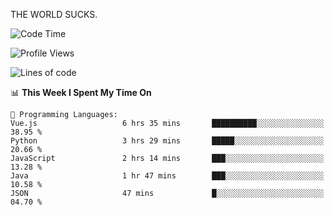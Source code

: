 THE WORLD SUCKS.

<!--START_SECTION:waka-->
![Code Time](http://img.shields.io/badge/Code%20Time-275%20hrs%2042%20mins-blue)

![Profile Views](http://img.shields.io/badge/Profile%20Views-0-blue)

![Lines of code](https://img.shields.io/badge/From%20Hello%20World%20I%27ve%20Written-1.5%20million%20lines%20of%20code-blue)

📊 **This Week I Spent My Time On** 

```text
💬 Programming Languages: 
Vue.js                   6 hrs 35 mins       ██████████░░░░░░░░░░░░░░░   38.95 % 
Python                   3 hrs 29 mins       █████░░░░░░░░░░░░░░░░░░░░   20.66 % 
JavaScript               2 hrs 14 mins       ███░░░░░░░░░░░░░░░░░░░░░░   13.28 % 
Java                     1 hr 47 mins        ███░░░░░░░░░░░░░░░░░░░░░░   10.58 % 
JSON                     47 mins             █░░░░░░░░░░░░░░░░░░░░░░░░   04.70 % 
```


<!--END_SECTION:waka-->
